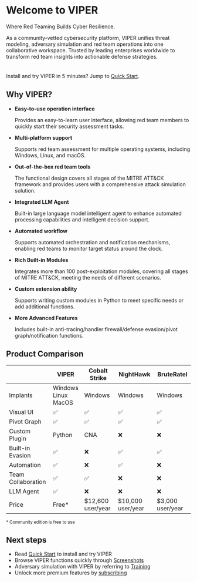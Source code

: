 # Welcome to VIPER

Where Red Teaming Builds Cyber Resilience.

As a community-vetted cybersecurity platform, VIPER unifies threat modeling, adversary simulation and red team operations into one collaborative workspace.
Trusted by leading enterprises worldwide to transform red team insights into actionable defense strategies.

<div class="tip custom-block" style="padding-top: 8px">

Install and try VIPER in 5 minutes? Jump to [Quick Start](./getting_start).

</div>

## Why VIPER?

- **Easy-to-use operation interface**

  Provides an easy-to-learn user interface, allowing red team members to quickly start their security assessment tasks.

- **Multi-platform support**

  Supports red team assessment for multiple operating systems, including Windows, Linux, and macOS.

- **Out-of-the-box red team tools**

  The functional design covers all stages of the MITRE ATT&CK framework and provides users with a comprehensive attack
  simulation solution.

- **Integrated LLM Agent**

  Built-in large language model intelligent agent to enhance automated processing capabilities and intelligent decision
  support.

- **Automated workflow**

  Supports automated orchestration and notification mechanisms, enabling red teams to monitor target status around the
  clock.

- **Rich Built-in Modules**

  Integrates more than 100 post-exploitation modules, covering all stages of MITRE ATT&CK, meeting the needs of different scenarios.

- **Custom extension ability**

  Supports writing custom modules in Python to meet specific needs or add additional functions.

- **More Advanced Features**

  Includes built-in anti-tracing/handler firewall/defense evasion/pivot graph/notification functions.

## Product Comparison

|                    | VIPER                       | Cobalt Strike     | NightHawk         | BruteRatel       |
|--------------------|-----------------------------|-------------------|-------------------|------------------|
| Implants           | Windows<br/>Linux<br/>MacOS | Windows           | Windows           | Windows          |
| Visual UI          | ✅                           | ✅                 | ✅                 | ✅                |
| Pivot Graph        | ✅                           | ✅                 | ✅                 | ✅                |
| Custom Plugin      | Python                      | CNA               | ❌                 | ❌                |
| Built-in Evasion   | ✅                           | ❌                 | ✅                 | ✅                |
| Automation         | ✅                           | ❌                 | ✅                 | ❌                |
| Team Collaboration | ✅                           | ✅                 | ❌                 | ❌                |
| LLM Agent          | ✅                           | ❌                 | ❌                 | ❌                |
| Price              | Free*                       | $12,600 user/year | $10,000 user/year | $3,000 user/year |

<small>\* Community edition is free to use</small>

## Next steps

+ Read [Quick Start](getting_start.md) to install and try VIPER
+ Browse VIPER functions quickly through [Screenshots](screenshots.md)
+ Adversary simulation with VIPER by referring to [Training](../training/index)
+ Unlock more premium features by [subscribing](../pricing)